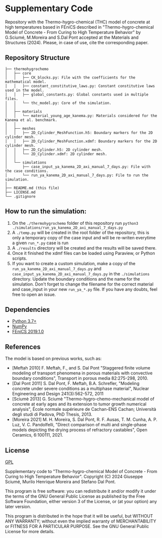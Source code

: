 # Supplementary Code
Repository with the Thermo-hygro-chemical (THC) model of concrete at high temperatures based in FEniCS described in "Thermo-hygro-chemical Model of Concrete - From Curing to High Temperature Behavior" by G.Sciumé, M.Moreira and S.Dal Pont accepted at the Materials and Structures (2024).
Please, in case of use, cite the corresponding paper.

## Repository Structure
```
├── thermohygrochemo
│   ├── core
│   │   ├── CK_blocks.py: File with the coefficients for the mathematical model.
│   │   ├── constant_constitutive_laws.py: Constant constitutive laws used in the model.
│   │   ├── global_constants.py: Global constants used in multiple files.
│   │   └── thc_model.py: Core of the simulation.
│   │
│   ├── materials
│   │   └── material_young_age_kanema.py: Materials considered for the Kanema et al. benchmark.
│   │
│   ├── meshes
│   │   ├── 2D_Cylinder_MeshFunction.h5: Boundary markers for the 2D cylinder mesh.
│   │   ├── 2D_Cylinder_MeshFunction.xdmf: Boundary markers for the 2D cylinder mesh.
│   │   ├── 2D_Cylinder.h5: 2D cylinder mesh.
│   │   └── 2D_Cylinder.xdmf: 2D cylinder mesh.
│   │
│   └── simulations
│       ├── case_input_ya_kanema_2D_axi_manual_7_days.py: File with the case conditions.
│       └── run_ya_kanema_2D_axi_manual_7_days.py: File to run the simulation.
│
├── README.md (this file)
├── LICENSE.md
└── .gitignore
```

## How to run the simulation:

1. On the `./thermohygrochemo` folder of this repository run `python3 ./simulations/run_ya_kanema_2D_axi_manual_7_days.py`
2. A `./temp.py` will be created in the root folder of the repository, this is only a temporary copy of the case input and will be re-writen everytime a given `run_*.py` case is run
2. A `./results` directory will be created and the results will be saved there.
3. Once it finished the xdmf files can be loaded using Paraview, or Python scripts.
4. If you want to create a custom simulation, make a copy of the `run_ya_kanema_2D_axi_manual_7_days.py` and `case_input_ya_kanema_2D_axi_manual_7_days.py` in the `./simulations` directory. Update the boundary conditions and the name for the simulation. Don't forget to change the filename for the correct material and case_input in your new `run_ya_*.py` file. If you have any doubts, feel free to open an issue.

## Dependencies
- [Python 3.7+](https://www.python.org/)
- [NumPy](https://www.numpy.org)
- [FEniCS 2019.1.0](https://fenicsproject.org/download/archive/)


## References
The model is based on previous works, such as:
- [Meftah 2010] F. Meftah, F., and S. Dal Pont "Staggered finite volume modeling of transport phenomena in porous materials with convective boundary conditions", Transport in porous media 82:275-298, 2010.
- [Dal Pont 2011] S. Dal Pont, F. Meftah, B.A. Schrefler, "Modeling concrete under severe conditions as a multiphase material", Nuclear Engineering and Design 241(3):562-572, 2011
- [Sciumè 2013] G. Sciumè "Thermo-hygro-chemo-mechanical model of concrete at early ages and its extension to tumor growth numerical analysis", École normale supérieure de Cachan-ENS Cachan; Università degli studi di Padova, PhD Thesis, 2013.
- [Moreira 2021] M. H. Moreira, S. Dal Pont, R. F. Ausas, T. M. Cunha, A. P. Luz, V. C. Pandolfelli, "Direct comparison of multi and single-phase models depicting the drying process of refractory castables", Open Ceramics, 6:100111, 2021.

## License
[GPL](LICENSE)


Supplementary code to "Thermo-hygro-chemical Model of Concrete - From Curing to High Temperature Behavior". Copyright (C) 2024 Giuseppe Sciumé, Murilo Henrique Moreira and Stefano Dal Pont.

This program is free software: you can redistribute it and/or modify it under the terms of the GNU General Public License as published by the Free Software Foundation, either version 3 of the License, or (at your option) any later version.

This program is distributed in the hope that it will be useful, but WITHOUT ANY WARRANTY; without even the implied warranty of MERCHANTABILITY or FITNESS FOR A PARTICULAR PURPOSE.  See the GNU General Public License for more details.
